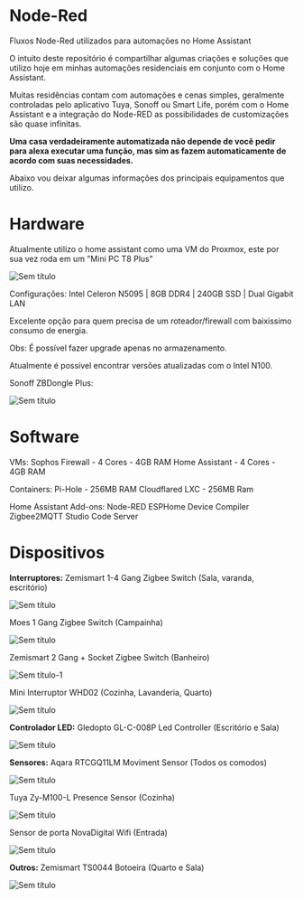 # Node-Red
Fluxos Node-Red utilizados para automações no Home Assistant

O intuito deste repositório é compartilhar algumas criações e soluções que utilizo hoje em minhas automações residenciais em conjunto com o Home Assistant.

Muitas residências contam com automações e cenas simples, geralmente controladas pelo aplicativo Tuya, Sonoff ou Smart Life, porém com o Home Assistant e a integração do Node-RED as possibilidades de customizações são quase infinitas.

**Uma casa verdadeiramente automatizada não depende de você pedir para alexa executar uma função, mas sim as fazem automaticamente de acordo com suas necessidades.**


Abaixo vou deixar algumas informações dos principais equipamentos que utilizo.

# Hardware

Atualmente utilizo o home assistant como uma VM do Proxmox, este por sua vez roda em um "Mini PC T8 Plus"

![Sem título](https://github.com/user-attachments/assets/96fc1724-933e-474d-9011-ad0faafee52e)

Configurações: 
Intel Celeron N5095 | 8GB DDR4 | 240GB SSD | Dual Gigabit LAN

Excelente opção para quem precisa de um roteador/firewall com baixissimo consumo de energia.

Obs: É possível fazer upgrade apenas no armazenamento.

Atualmente é possível encontrar versões atualizadas com o Intel N100.

Sonoff ZBDongle Plus:

![Sem título](https://github.com/user-attachments/assets/53117bd2-f1ab-4555-a893-aa9f489b4e87)


# Software

VMs: 
Sophos Firewall - 4 Cores - 4GB RAM
Home Assistant - 4 Cores - 4GB RAM

Containers:
Pi-Hole - 256MB RAM
Cloudflared LXC - 256MB Ram

Home Assistant Add-ons:
Node-RED
ESPHome Device Compiler
Zigbee2MQTT
Studio Code Server

# Dispositivos

**Interruptores:**
Zemismart 1-4 Gang Zigbee Switch (Sala, varanda, escritório)

![Sem título](https://github.com/user-attachments/assets/2f5e1c0e-3510-4572-be07-bdc626eeca93)

Moes 1 Gang Zigbee Switch (Campainha)

![Sem título](https://github.com/user-attachments/assets/93687e17-5e9f-409f-b3f2-4aa54ed74ae3)

Zemismart 2 Gang + Socket Zigbee Switch (Banheiro)

![Sem título-1](https://github.com/user-attachments/assets/a616ed4d-71ab-4128-8063-b826f3ce7750)

Mini Interruptor WHD02 (Cozinha, Lavanderia, Quarto)

![Sem título](https://github.com/user-attachments/assets/bc4c257c-8a08-4208-8583-3fb3eba3c32d)

**Controlador LED:**
Gledopto GL-C-008P Led Controller (Escritório e Sala)

![Sem título](https://github.com/user-attachments/assets/fb69c94a-58e5-4505-abb6-885882f416e4)

**Sensores:**
Aqara RTCGQ11LM Moviment Sensor (Todos os comodos)

![Sem título](https://github.com/user-attachments/assets/d43fbce1-11da-4b95-8c5a-99ebe626ec84)

Tuya Zy-M100-L Presence Sensor (Cozinha)

![Sem título](https://github.com/user-attachments/assets/53bbb7dc-cf26-403a-8be1-0d89bbe5c08f)

Sensor de porta NovaDigital Wifi (Entrada)

![Sem título](https://github.com/user-attachments/assets/3bcfa1e4-ef86-4ffa-a7b7-d73baeb06dac)

**Outros:**
Zemismart TS0044 Botoeira (Quarto e Sala)

![Sem título](https://github.com/user-attachments/assets/179182e5-51d8-42db-8263-a5fa6bebfed9)






